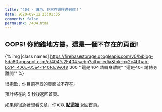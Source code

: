 ```yaml
---
title: "404 - 真巧，竟然在這裡遇到你！"
date: 2020-09-12 23:01:35
comments: false
permalink: /404.html
---
```


<!-- markdownlint-disable MD039 MD033 -->

## OOPS! 你跑錯地方摟，這是一個不存在的頁面!

{% img [class names] https://firebasestorage.googleapis.com/v0/b/blog-5da80.appspot.com/o/404%2F404.webp?alt=media&token=2c4b17ab-b514-406c-85a4-ff40fdc9e6f9 300 '"這是404 請轉身離開" "這是404 請轉身離開"' %}

很抱歉，你目前存取的頁面並不存在。

預計將在約 <span id="timeout">5</span> 秒後返回首頁。

如果你很急著想看文章，你可以 **[點這裡](https://normal-evan.com/)** 返回首頁。

<script>
let countTime = 5;

function count() {
  
  document.getElementById('timeout').textContent = countTime;
  countTime -= 1;
  if(countTime === 0){
    location.href = 'https://normal-evan.com/'; // 記得改成自己網址 Url
  }
  setTimeout(() => {
    count();
  }, 1000);
}

count();
</script>
